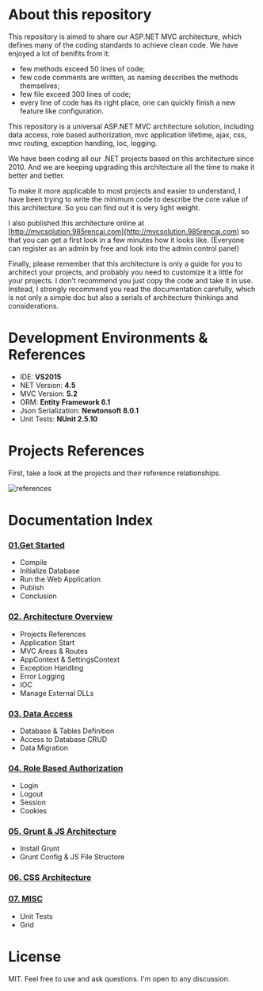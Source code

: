 # About this repository

This repository is aimed to share our ASP.NET MVC architecture, which defines many of the coding standards to achieve clean code. We have enjoyed a lot of benifits from it:

- few methods exceed 50 lines of code;
- few code comments are written, as naming describes the methods themselves;
- few file exceed 300 lines of code;
- every line of code has its right place, one can quickly finish a new feature like configuration.

This repository is a universal ASP.NET MVC architecture solution, including data access, role based authorization, mvc application lifetime, ajax, css, mvc routing, exception handling, Ioc, logging. 


We have been coding all our .NET projects based on this architecture since 2010. And we are keeping upgrading this architecture all the time to make it better and better.

To make it more applicable to most projects and easier to understand, I have been trying to write the minimum code to describe the core value of this architecture. So you can find out it is very light weight.

I also published this architecture online at [http://mvcsolution.985rencai.com](http://mvcsolution.985rencai.com) so that you can get a first look in a few minutes how it looks like. (Everyone can register as an admin by free and look into the admin control panel)

Finally, please remember that this architecture is only a guide for you to architect your projects, and probably you need to customize it a little for your projects. I don't recommend you just copy the code and take it in use. Instead, I strongly recommend you read the documentation carefully, which is not only a simple doc but also a serials of architecture thinkings and considerations.

# Development Environments & References

* IDE:    **VS2015**
* NET Version: **4.5**
* MVC Version: **5.2**
* ORM: **Entity Framework 6.1**
* Json Serialization: **Newtonsoft 8.0.1**
* Unit Tests: **NUnit 2.5.10**

# Projects References

First, take a look at the projects and their reference relationships.

![references](https://raw.githubusercontent.com/leotsai/mvcsolution/master/_doc/images/project%20references.jpg)

# Documentation Index

### [01.Get Started](https://github.com/leotsai/mvcsolution/blob/master/_doc/01.get-started.md)
* Compile
* Initialize Database
* Run the Web Application
* Publish
* Conclusion

### [02. Architecture Overview](https://github.com/leotsai/mvcsolution/blob/master/_doc/02.architecture-overview.md)
* Projects References
*	Application Start
*	MVC Areas & Routes
*	AppContext & SettingsContext
*	Exception Handling
*	Error Logging 
*	IOC
*	Manage External DLLs

### [03. Data Access](https://github.com/leotsai/mvcsolution/blob/master/_doc/03.data-access.md)
* Database & Tables Definition
* Access to Database CRUD
* Data Migration

### [04. Role Based Authorization](https://github.com/leotsai/mvcsolution/blob/master/_doc/04.role-based-authorization.md)
* Login 
* Logout
* Session
* Cookies

### [05. Grunt & JS Architecture](https://github.com/leotsai/mvcsolution/blob/master/_doc/05.grunt-js-architecture.md)
* Install Grunt
* Grunt Config & JS File Structore

### [06. CSS Architecture](https://github.com/leotsai/mvcsolution/blob/master/_doc/06.css-architecture.md)

### [07. MISC](https://github.com/leotsai/mvcsolution/blob/master/_doc/07.misc.md)
* Unit Tests
* Grid





# License
MIT. Feel free to use and ask questions. I'm open to any discussion.
